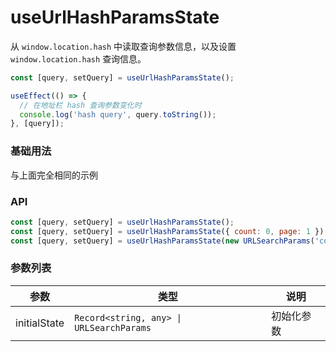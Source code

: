 # useUrlHashParamsState

从 <code>window.location.hash</code> 中读取查询参数信息，以及设置 <code>window.location.hash</code> 查询信息。

```js
const [query, setQuery] = useUrlHashParamsState();

useEffect(() => {
  // 在地址栏 hash 查询参数变化时
  console.log('hash query', query.toString());
}, [query]);
```

### 基础用法

<code src="./demo/demo1.tsx"></code>

与上面完全相同的示例
<code src="./demo/demo1.tsx"></code>

### API

```js
const [query, setQuery] = useUrlHashParamsState();
const [query, setQuery] = useUrlHashParamsState({ count: 0, page: 1 });
const [query, setQuery] = useUrlHashParamsState(new URLSearchParams('count=0&page=1'));
```

### 参数列表

| 参数         | 类型                                                | 说明       |
| ------------ | --------------------------------------------------- | ---------- |
| initialState | <code>Record<string, any> \| URLSearchParams</code> | 初始化参数 |
